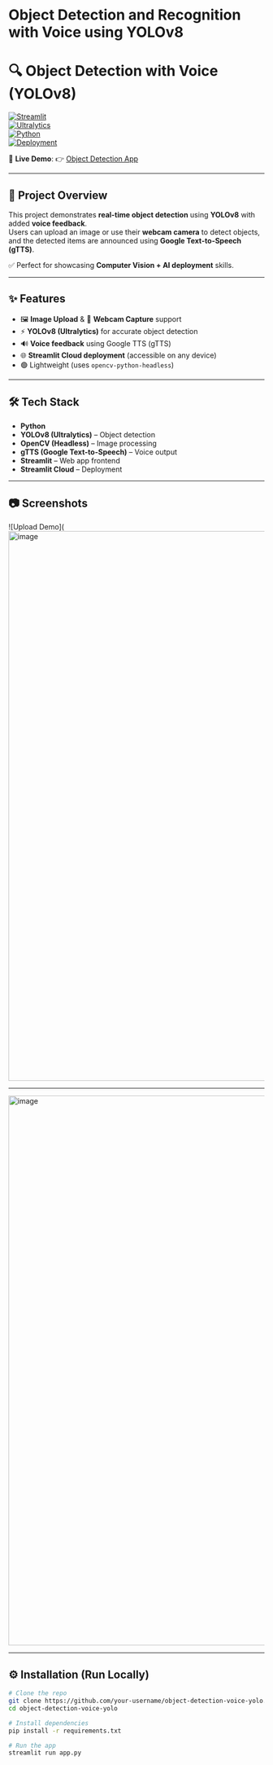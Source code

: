 
# Object Detection and Recognition with Voice using YOLOv8

# 🔍 Object Detection with Voice (YOLOv8)  

[![Streamlit](https://img.shields.io/badge/Made%20with-Streamlit-FF4B4B?logo=streamlit)](https://streamlit.io)  
[![Ultralytics](https://img.shields.io/badge/YOLOv8-Ultralytics-blue)](https://github.com/ultralytics/ultralytics)  
[![Python](https://img.shields.io/badge/Python-3.9%2B-yellow?logo=python)](https://www.python.org/)  
[![Deployment](https://img.shields.io/badge/Deployed%20on-Streamlit%20Cloud-brightgreen?logo=streamlit)](https://object-detection-voice-yolo-wv.streamlit.app/)  

🚀 **Live Demo**: 👉 [Object Detection App](https://object-detection-voice-yolo-wv.streamlit.app/)  

---

## 📌 Project Overview  
This project demonstrates **real-time object detection** using **YOLOv8** with added **voice feedback**.  
Users can upload an image or use their **webcam camera** to detect objects, and the detected items are announced using **Google Text-to-Speech (gTTS)**.  

✅ Perfect for showcasing **Computer Vision + AI deployment** skills.  

---

## ✨ Features
- 🖼️ **Image Upload** & 📸 **Webcam Capture** support  
- ⚡ **YOLOv8 (Ultralytics)** for accurate object detection  
- 🔊 **Voice feedback** using Google TTS (gTTS)  
- 🌐 **Streamlit Cloud deployment** (accessible on any device)  
- 🟢 Lightweight (uses `opencv-python-headless`)  

---

## 🛠 Tech Stack
- **Python**  
- **YOLOv8 (Ultralytics)** – Object detection  
- **OpenCV (Headless)** – Image processing  
- **gTTS (Google Text-to-Speech)** – Voice output  
- **Streamlit** – Web app frontend  
- **Streamlit Cloud** – Deployment  

---

## 📷 Screenshots
 
![Upload Demo](<img width="1920" height="1080" alt="image" src="https://github.com/user-attachments/assets/36130170-a35d-4f5f-97e8-3f52318b9050" />

<hr>
  

<img width="1920" height="1080" alt="image" src="https://github.com/user-attachments/assets/ec0e34af-47a5-443e-927e-37c8b414f6da" />


---

## ⚙️ Installation (Run Locally)
```bash
# Clone the repo
git clone https://github.com/your-username/object-detection-voice-yolo.git
cd object-detection-voice-yolo

# Install dependencies
pip install -r requirements.txt

# Run the app
streamlit run app.py

